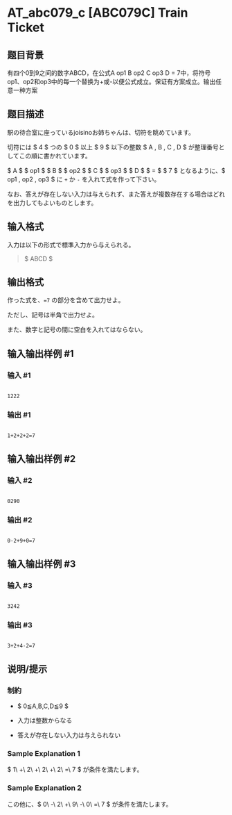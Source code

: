 # AT_abc079_c [ABC079C] Train Ticket

## 题目背景

有四个0到9之间的数字ABCD，在公式A op1 B op2 C op3 D = 7中，将符号op1、op2和op3中的每一个替换为+或-以便公式成立。保证有方案成立。输出任意一种方案

## 题目描述

[problemUrl]: https://atcoder.jp/contests/abc079/tasks/abc079_c

駅の待合室に座っているjoisinoお姉ちゃんは、切符を眺めています。

切符には $ 4 $ つの $ 0 $ 以上 $ 9 $ 以下の整数 $ A $,$ B $,$ C $,$ D $ が整理番号としてこの順に書かれています。

$ A $ $ op1 $ $ B $ $ op2 $ $ C $ $ op3 $ $ D $ $ = $ $ 7 $ となるように、$ op1 $,$ op2 $,$ op3 $ に `+` か `-` を入れて式を作って下さい。

なお、答えが存在しない入力は与えられず、また答えが複数存在する場合はどれを出力してもよいものとします。

## 输入格式

入力は以下の形式で標準入力から与えられる。

> $ ABCD $

## 输出格式

作った式を、`=7` の部分を含めて出力せよ。

ただし、記号は半角で出力せよ。

また、数字と記号の間に空白を入れてはならない。

## 输入输出样例 #1

### 输入 #1

```
1222
```

### 输出 #1

```
1+2+2+2=7
```

## 输入输出样例 #2

### 输入 #2

```
0290
```

### 输出 #2

```
0-2+9+0=7
```

## 输入输出样例 #3

### 输入 #3

```
3242
```

### 输出 #3

```
3+2+4-2=7
```

## 说明/提示

### 制約

- $ 0≦A,B,C,D≦9 $
- 入力は整数からなる
- 答えが存在しない入力は与えられない

### Sample Explanation 1

$ 1\ +\ 2\ +\ 2\ +\ 2\ =\ 7 $ が条件を満たします。

### Sample Explanation 2

この他に、$ 0\ -\ 2\ +\ 9\ -\ 0\ =\ 7 $ が条件を満たします。